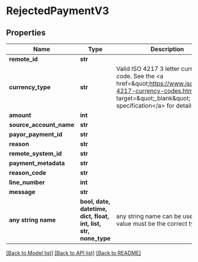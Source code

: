 # RejectedPaymentV3


## Properties
Name | Type | Description | Notes
------------ | ------------- | ------------- | -------------
**remote_id** | **str** |  | 
**currency_type** | **str** | Valid ISO 4217 3 letter currency code. See the &lt;a href&#x3D;\&quot;https://www.iso.org/iso-4217-currency-codes.html\&quot; target&#x3D;\&quot;_blank\&quot; a&gt;ISO specification&lt;/a&gt; for details. | 
**amount** | **int** |  | 
**source_account_name** | **str** |  | 
**payor_payment_id** | **str** |  | 
**reason** | **str** |  | 
**remote_system_id** | **str** |  | [optional] 
**payment_metadata** | **str** |  | [optional] 
**reason_code** | **str** |  | [optional] 
**line_number** | **int** |  | [optional] 
**message** | **str** |  | [optional] 
**any string name** | **bool, date, datetime, dict, float, int, list, str, none_type** | any string name can be used but the value must be the correct type | [optional]

[[Back to Model list]](../README.md#documentation-for-models) [[Back to API list]](../README.md#documentation-for-api-endpoints) [[Back to README]](../README.md)


